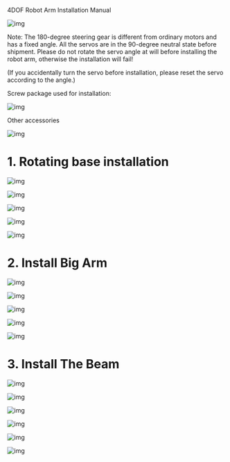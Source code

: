 4DOF Robot Arm Installation Manual

![img](https://github.com/SmartArduino/Robot_Arm/blob/master/img/20200922140622.png)

Note: The 180-degree steering gear is different from ordinary motors and has a fixed angle. All the servos are in the 90-degree neutral state before shipment. Please do not rotate the servo angle at will before installing the robot arm, otherwise the installation will fail!

(If you accidentally turn the servo before installation, please reset the servo according to the angle.)

Screw package used for installation:

![img](https://github.com/SmartArduino/Robot_Arm/blob/master/img/20200922140810.png)

Other accessories

![img](https://github.com/SmartArduino/Robot_Arm/blob/master/img/20200922140811.png)

# 1. Rotating base installation

![img](https://github.com/SmartArduino/Robot_Arm/blob/master/img/20200922140754.jpg)

![img](https://github.com/SmartArduino/Robot_Arm/blob/master/img/20200922140755.jpg) 

![img](https://github.com/SmartArduino/Robot_Arm/blob/master/img/20200922140756.jpg) 

![img](https://github.com/SmartArduino/Robot_Arm/blob/master/img/20200922140757.jpg)

![img](https://github.com/SmartArduino/Robot_Arm/blob/master/img/20200922140809.png)

# 2. Install Big Arm

![img](https://github.com/SmartArduino/Robot_Arm/blob/master/img/20200922140758.jpg) 

![img](https://github.com/SmartArduino/Robot_Arm/blob/master/img/20200922140759.jpg)

![img](https://github.com/SmartArduino/Robot_Arm/blob/master/img/20200922140800.jpg) 

![img](https://github.com/SmartArduino/Robot_Arm/blob/master/img/20200922140801.jpg)

![img](https://github.com/SmartArduino/Robot_Arm/blob/master/img/20200922140802.jpg) 

# 3. Install The Beam

![img](https://github.com/SmartArduino/Robot_Arm/blob/master/img/20200922140803.jpg) 

![img](https://github.com/SmartArduino/Robot_Arm/blob/master/img/20200922140804.jpg) 

![img](https://github.com/SmartArduino/Robot_Arm/blob/master/img/20200922140805.jpg) 

![img](https://github.com/SmartArduino/Robot_Arm/blob/master/img/20200922140806.jpg) 

![img](https://github.com/SmartArduino/Robot_Arm/blob/master/img/20200922140807.jpg) 

![img](https://github.com/SmartArduino/Robot_Arm/blob/master/img/20200922140808.jpg) 

 
